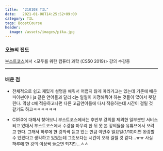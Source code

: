 ```yaml
---
title:  "210108 TIL"
date:   2021-01-08T14:25:52+09:00
category: TIL
tags: BoostCourse
header:
  image: /assets/images/pika.jpg
---
```


<h3>오늘의 진도</h3>

[부스트코스](https://www.boostcourse.org/)에서 <모두를 위한 컴퓨터 과학 (CS50 2019)> 강의 수강중

<hr>

<h3>배운 점</h3>

 - 전체적으로 쉽고 재밌게 설명을 해줘서 어렵지 않게 따라가고는 있는데 기존에 배운 파이썬이나 js 같은 언어들과 달리 c는 일일이 지정해줘야 하는 것들이 많아서 헷갈린다. 
막상 c에 적응하고나면 다른 고급언어들에 다시 적응하는데 시간이 걸릴 것 같기도 하고ㅋㅋㅋㅋㅋㅋ

 - CS50에 대해서 찾아보니 부스트코스에서는 후반부 강의를 제외한 일부분만 서비스되고 있대서 부스트코스에서 수강을 마무리 한 뒤 못 본 강의들을 유튜브에서 보려고 한다. 
그래서 하루에 한 강의씩 듣고 있는 만큼 이번주 일요일(1/10)이면 완강할 수 있겠다고 생각하고 있었는데 그것보다는 시간이 오래 걸릴 것 같다...ㅠㅠ 
사실 하루에 한 강의 이상씩 들으면 되지만...ㅎㅎ